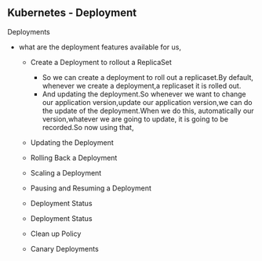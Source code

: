 ## Kubernetes - Deployment

Deployments 
- what are the deployment features available for us,
    - Create a Deployment to rollout a ReplicaSet
        - So we can create a deployment to roll out a replicaset.By default, whenever we create a deployment,a replicaset it is rolled out.
        - And updating the deployment.So whenever we want to change our application version,update our application version,we can do the update of the deployment.When we do this, automatically our version,whatever we are going to update, it is going to be recorded.So now using that, 

    - Updating the Deployment
    - Rolling Back a Deployment
    - Scaling a Deployment
    - Pausing and Resuming a Deployment
    - Deployment Status
    - Deployment Status
    - Clean up Policy
    - Canary Deployments








